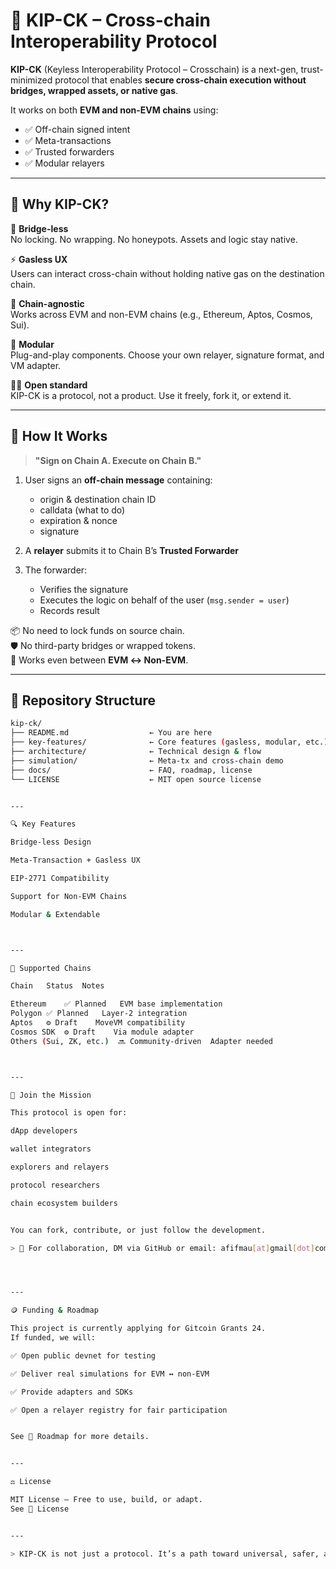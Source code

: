 # 🌉 KIP-CK – Cross-chain Interoperability Protocol

**KIP-CK** (Keyless Interoperability Protocol – Crosschain) is a next-gen, trust-minimized protocol that enables **secure cross-chain execution without bridges, wrapped assets, or native gas**.

It works on both **EVM and non-EVM chains** using:
- ✅ Off-chain signed intent
- ✅ Meta-transactions
- ✅ Trusted forwarders
- ✅ Modular relayers

---

## 🚀 Why KIP-CK?

🔐 **Bridge-less**  
No locking. No wrapping. No honeypots. Assets and logic stay native.

⚡ **Gasless UX**  
Users can interact cross-chain without holding native gas on the destination chain.

🔁 **Chain-agnostic**  
Works across EVM and non-EVM chains (e.g., Ethereum, Aptos, Cosmos, Sui).

🧱 **Modular**  
Plug-and-play components. Choose your own relayer, signature format, and VM adapter.

🧑‍💻 **Open standard**  
KIP-CK is a protocol, not a product. Use it freely, fork it, or extend it.

---

## 🧠 How It Works

> **"Sign on Chain A. Execute on Chain B."**

1. User signs an **off-chain message** containing:
   - origin & destination chain ID
   - calldata (what to do)
   - expiration & nonce
   - signature

2. A **relayer** submits it to Chain B’s **Trusted Forwarder**

3. The forwarder:
   - Verifies the signature
   - Executes the logic on behalf of the user (`msg.sender = user`)
   - Records result

📦 No need to lock funds on source chain.  
🛡 No third-party bridges or wrapped tokens.  
🧩 Works even between **EVM ↔ Non-EVM**.

---

## 📂 Repository Structure

```bash
kip-ck/
├── README.md                  ← You are here
├── key-features/              ← Core features (gasless, modular, etc.)
├── architecture/              ← Technical design & flow
├── simulation/                ← Meta-tx and cross-chain demo
├── docs/                      ← FAQ, roadmap, license
└── LICENSE                    ← MIT open source license


---

🔍 Key Features

Bridge-less Design

Meta-Transaction + Gasless UX

EIP-2771 Compatibility

Support for Non-EVM Chains

Modular & Extendable



---

📡 Supported Chains

Chain	Status	Notes

Ethereum	✅ Planned	EVM base implementation
Polygon	✅ Planned	Layer-2 integration
Aptos	⚙️ Draft	MoveVM compatibility
Cosmos SDK	⚙️ Draft	Via module adapter
Others (Sui, ZK, etc.)	🔜 Community-driven	Adapter needed



---

💬 Join the Mission

This protocol is open for:

dApp developers

wallet integrators

explorers and relayers

protocol researchers

chain ecosystem builders


You can fork, contribute, or just follow the development.

> 📧 For collaboration, DM via GitHub or email: afifmau[at]gmail[dot]com




---

🪙 Funding & Roadmap

This project is currently applying for Gitcoin Grants 24.
If funded, we will:

✅ Open public devnet for testing

✅ Deliver real simulations for EVM ↔ non-EVM

✅ Provide adapters and SDKs

✅ Open a relayer registry for fair participation


See 📅 Roadmap for more details.


---

⚖️ License

MIT License — Free to use, build, or adapt.
See 📄 License


---

> KIP-CK is not just a protocol. It’s a path toward universal, safer, and frictionless cross-chain UX — without the baggage of bridges.
